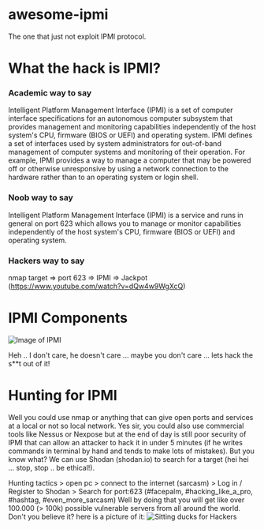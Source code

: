 # awesome-ipmi
The one that just not exploit IPMI protocol.

# What the hack is IPMI?

### Academic way to say
Intelligent Platform Management Interface (IPMI) is a set of computer interface specifications for an autonomous computer subsystem that provides management and monitoring capabilities independently of the host system's CPU, firmware (BIOS or UEFI) and operating system. IPMI defines a set of interfaces used by system administrators for out-of-band management of computer systems and monitoring of their operation. For example, IPMI provides a way to manage a computer that may be powered off or otherwise unresponsive by using a network connection to the hardware rather than to an operating system or login shell.

### Noob way to say
Intelligent Platform Management Interface (IPMI) is a service and runs in general on port 623 which allows you to manage or monitor capabilities independently of the host system's CPU, firmware (BIOS or UEFI) and operating system.

### Hackers way to say
nmap target => port 623 => IPMI => Jackpot (https://www.youtube.com/watch?v=dQw4w9WgXcQ)

# IPMI Components
![Image of IPMI](https://upload.wikimedia.org/wikipedia/commons/f/f2/IPMI-Block-Diagram.png)

Heh .. I don't care, he doesn't care ... maybe you don't care ... lets hack the s**t out of it!

# Hunting for IPMI
Well you could use nmap or anything that can give open ports and services at a local or not so local network. Yes sir, you could also use commercial tools like Nessus or Nexpose but at the end of day is still poor security of IPMI that can allow an attacker to hack it in under 5 minutes (if he writes commands in terminal by hand and tends to make lots of mistakes).
But you know what? We can use Shodan (shodan.io) to search for a target (hei hei ... stop, stop .. be ethical!).

Hunting tactics > open pc > connect to the internet (sarcasm) > Log in / Register to Shodan > Search for port:623 (#facepalm, #hacking_like_a_pro, #hashtag, #even_more_sarcasm)
Well by doing that you will get like over 100.000 (> 100k) possible vulnerable servers from all around the world.
Don't you believe it? here is a picture of it:
![Sitting ducks for Hackers](https://preview.ibb.co/c506BF/ipmi.png)
